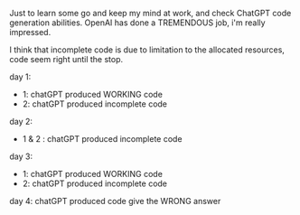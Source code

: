 Just to learn some go and keep my mind at work, and check ChatGPT code generation abilities.
OpenAI has done a TREMENDOUS job, i'm really impressed.

I think that incomplete code is due to limitation to the allocated resources, code seem right until the stop.

day 1:
  - 1: chatGPT produced WORKING code
  - 2: chatGPT produced incomplete code

day 2:
  - 1 & 2 : chatGPT produced incomplete code

day 3: 
  - 1: chatGPT produced WORKING code
  - 2: chatGPT produced incomplete code

day 4: chatGPT produced code give the WRONG answer


